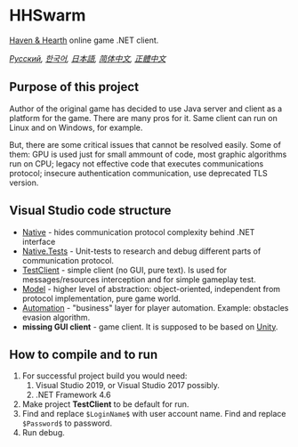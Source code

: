 # HHSwarm
[Haven &amp; Hearth](http://www.havenandhearth.com/portal/) online game .NET client.

*[Русский](README.md), [한국어](README.ko.md), [日本語](README.ja.md), [简体中文](README.zh-cn.md), [正體中文](README.zh-tw.md)*

## Purpose of this project
Author of the original game has decided to use Java server and client as a platform for the game. There are many pros for it. Same client can run on Linux and on Windows, for example.

But, there are some critical issues that cannot be resolved easily. Some of them: GPU is used just for small ammount of code, most graphic algorithms run on CPU; legacy not effective code that executes communications protocol; insecure authentication communication, use deprecated TLS version.

## Visual Studio code structure
  - [Native](HHSwarm.Native) - hides communication protocol complexity behind .NET interface
  - [Native.Tests](HHSwarm.Native.Tests) - Unit-tests to research and debug different parts of communication protocol.
  - [TestClient](HHSwarm.TestClient) - simple client (no GUI, pure text). Is used for messages/resources interception and for simple gameplay test.
  - [Model](HHSwarm.Model) - higher level of abstraction: object-oriented, independent from protocol implementation, pure game world. 
  - [Automation](HHSwarm.Automation) - "business" layer for player automation. Example: obstacles evasion algorithm.
  - **missing GUI client** - game client. It is supposed to be based on [Unity](https://unity.com).

## How to compile and to run
1. For successful project build you would need:
   1. Visual Studio 2019, or Visual Studio 2017 possibly.
   1. .NET Framework 4.6
1. Make project **TestClient** to be default for run.
1. Find and replace `$LoginName$` with user account name. Find and replace `$Password$` to password. 
1. Run debug.
